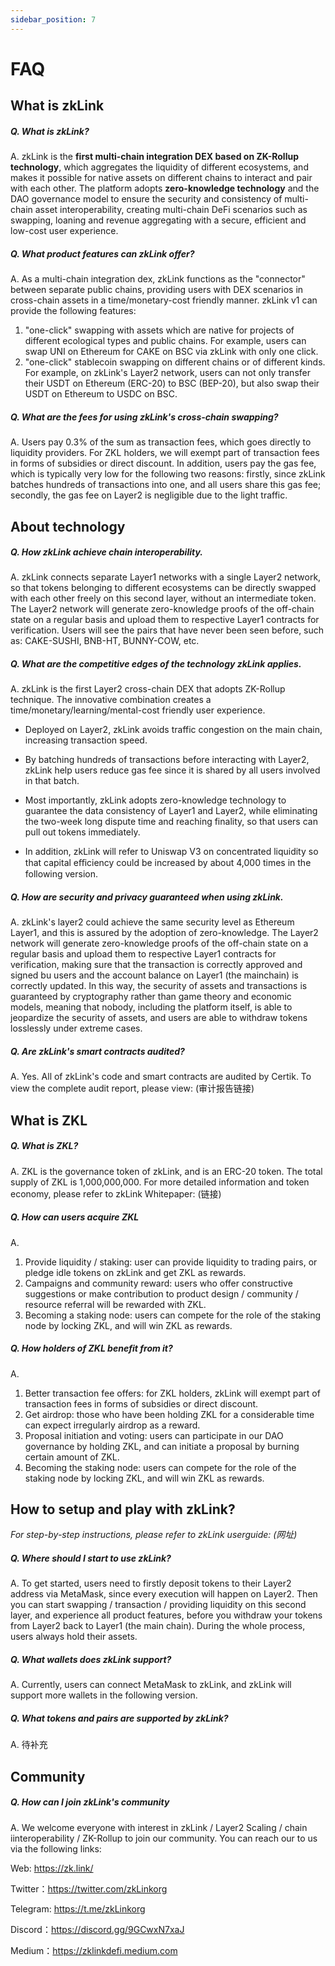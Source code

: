 ```yaml
---
sidebar_position: 7
---
```


# FAQ



## What is zkLink

##### Q. What is zkLink?

A. zkLink is the **first multi-chain integration DEX based on ZK-Rollup technology**, which aggregates the liquidity of different ecosystems, and makes it possible for native assets on different chains to interact and pair with each other. The platform adopts **zero-knowledge technology** and the DAO governance model to ensure the security and consistency of multi-chain asset interoperability, creating multi-chain DeFi scenarios such as swapping, loaning and revenue aggregating with a secure, efficient and low-cost user experience.

##### Q. What product features can zkLink offer?

A.  As a multi-chain integration dex, zkLink functions as the "connector" between separate public chains, providing users with DEX scenarios in cross-chain assets in a time/monetary-cost friendly manner. zkLink v1 can provide the following features:

1. "one-click" swapping with assets which are native for projects of different ecological types and public chains. For example, users can swap UNI on Ethereum for CAKE on BSC via zkLink with only one click.
2. "one-click" stablecoin swapping on different chains or of different kinds. For example, on zkLink's Layer2 network, users can not only transfer their USDT on Ethereum (ERC-20) to BSC (BEP-20), but also swap their USDT on Ethereum to USDC on BSC.

##### Q. What are the fees for using zkLink's cross-chain swapping?

A. Users pay 0.3% of the sum as transaction fees, which goes directly to liquidity providers. For ZKL holders, we will exempt part of transaction fees in forms of subsidies or direct discount. In addition, users pay the gas fee, which is typically very low for the following two reasons: firstly, since zkLink batches hundreds of transactions into one, and all users share this gas fee; secondly, the gas fee on Layer2 is negligible due to the light traffic.

## About technology

##### Q. How zkLink achieve chain interoperability.

A. zkLink connects separate Layer1 networks with a single Layer2 network, so that tokens belonging to different ecosystems can be directly swapped with each other freely on this second layer, without an intermediate token. The Layer2 network will generate zero-knowledge proofs of the off-chain state on a regular basis and upload them to respective Layer1 contracts for verification. Users will see the pairs that have never been seen before, such as: CAKE-SUSHI, BNB-HT, BUNNY-COW, etc.

##### Q. What are the competitive edges of the technology zkLink applies.

A. zkLink is the first Layer2 cross-chain DEX that adopts ZK-Rollup technique. The innovative combination creates a time/monetary/learning/mental-cost friendly user experience.  

  - Deployed on Layer2, zkLink avoids traffic congestion on the main chain, increasing transaction speed.

  - By batching hundreds of transactions before interacting with Layer2, zkLink help users reduce gas fee since it is shared by all users involved in that batch.

  - Most importantly,  zkLink adopts zero-knowledge technology to guarantee the data consistency of Layer1 and Layer2, while eliminating the two-week long dispute time and reaching finality, so that users can pull out tokens immediately.

  - In addition, zkLink will refer to Uniswap V3 on concentrated liquidity so that capital eﬀiciency could be increased by about 4,000 times in the following version.

##### Q. How are security and privacy guaranteed when using zkLink.

A. zkLink's layer2 could achieve the same security level as Ethereum Layer1, and this is assured by the adoption of zero-knowledge. The Layer2 network will generate zero-knowledge proofs of the off-chain state on a regular basis and upload them to respective Layer1 contracts for verification, making sure that the transaction is correctly approved and signed bu users and the account balance on Layer1 (the mainchain) is correctly updated. In this way, the security of assets and transactions is guaranteed by cryptography rather than game theory and economic models, meaning that nobody, including the platform itself, is able to jeopardize the security of assets, and users are able to withdraw tokens losslessly under extreme cases.

##### Q. Are zkLink's smart contracts audited?

A. Yes. All of zkLink's code and smart contracts are audited by Certik. To view the complete audit report, please view: (审计报告链接)

## What is ZKL

##### Q. What is ZKL?

A. ZKL is the governance token of zkLink, and is an ERC-20 token. The total supply of ZKL is 1,000,000,000. For more detailed information and token economy, please refer to zkLink Whitepaper: (链接)

##### Q. How can users acquire ZKL

A.


1. Provide liquidity / staking: user can provide liquidity to trading pairs, or pledge idle tokens on zkLink and get ZKL as rewards.
2. Campaigns and community reward: users who offer constructive suggestions or make contribution to product design / community / resource referral will be rewarded with ZKL.
3. Becoming a staking node: users can compete for the role of the staking node by locking ZKL, and will win ZKL as rewards.

##### Q. How holders of ZKL benefit from it?

A.

1. Better transaction fee offers: for ZKL holders, zkLink will exempt part of transaction fees in forms of subsidies or direct discount.
2. Get airdrop: those who have been holding ZKL for a considerable time can expect irregularly airdrop as a reward.
3. Proposal initiation and voting: users can participate in our DAO governance by holding ZKL, and can initiate a proposal by burning certain amount of ZKL.
4. Becoming the staking node: users can compete for the role of the staking node by locking ZKL, and will win ZKL as rewards.

## How to setup and play with zkLink?

*For step-by-step instructions, please refer to zkLink userguide: (网址)*

##### Q. Where should I start to use zkLink?
A. To get started, users need to firstly deposit tokens to their Layer2 address via MetaMask, since every execution will happen on Layer2. Then you can start swapping / transaction / providing liquidity on this second layer, and experience all product features, before you withdraw your tokens from Layer2 back to Layer1 (the main chain). During the whole process, users always hold their assets.


##### Q. What wallets does zkLink support?

A. Currently, users can connect MetaMask to zkLink, and zkLink will support more wallets in the following version.

##### Q. What tokens and pairs are supported by zkLink?

A. 待补充



## Community

##### Q. How can I join zkLink's community

A. We welcome everyone with interest in zkLink / Layer2 Scaling / chain iinteroperability / ZK-Rollup to join our community. You can reach our to us via the following links:

Web: https://zk.link/

Twitter：https://twitter.com/zkLinkorg

Telegram: https://t.me/zkLinkorg

Discord：https://discord.gg/9GCwxN7xaJ

Medium：https://zklinkdefi.medium.com
